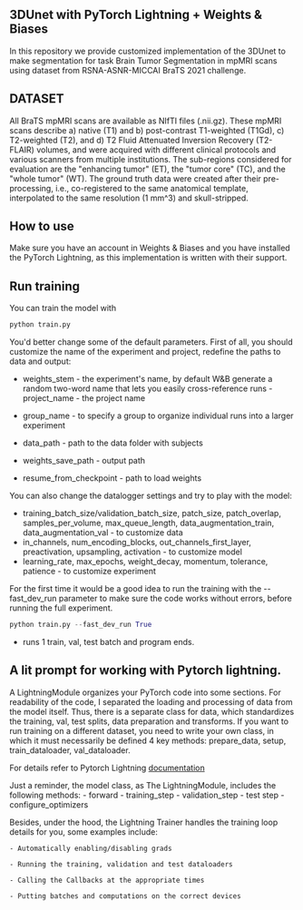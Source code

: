 ## 3DUnet with PyTorch Lightning + Weights & Biases
In this repository we provide customized implementation of the 3DUnet to make segmentation for task Brain Tumor Segmentation in mpMRI scans using dataset from RSNA-ASNR-MICCAI BraTS 2021 challenge.

## DATASET
  All BraTS mpMRI scans are available as NIfTI files (.nii.gz). These mpMRI scans describe a) native (T1) and b) post-contrast T1-weighted (T1Gd), c) T2-weighted (T2), and d) T2 Fluid Attenuated Inversion Recovery (T2-FLAIR) volumes, and were acquired with different clinical protocols and various scanners from multiple institutions. The sub-regions considered for evaluation are the "enhancing tumor" (ET), the "tumor core" (TC), and the "whole tumor" (WT). The ground truth data were created after their pre-processing, i.e., co-registered to the same anatomical template, interpolated to the same resolution (1 mm^3) and skull-stripped.
 
## How to use
Make sure you have an account in Weights & Biases and you have installed the PyTorch Lightning, as this implementation is written with their support.

## Run training

You can train the model with
```python
python train.py 
```
You'd better change some of the default parameters. First of all, you should customize the name of the experiment and project, redefine the paths to data and output:

  - weights_stem - the experiment's name, by default W&B generate a random two-word name that lets you easily cross-reference runs   - project_name - the project name 
  - group_name -  to specify a group to organize individual runs into a larger experiment
  
  - data_path - path to the data folder with subjects
  - weights_save_path - output path
  - resume_from_checkpoint - path to load weights
  
You can also change the datalogger settings and try to play with the model:
  - training_batch_size/validation_batch_size, patch_size, patch_overlap, samples_per_volume, max_queue_length, data_augmentation_train, data_augmentation_val - to customize data
  - in_channels, num_encoding_blocks, out_channels_first_layer, preactivation, upsampling, activation - to customize model
  - learning_rate, max_epochs, weight_decay, momentum, tolerance, patience - to customize experiment
  
For the first time it would be a good idea to run the training with the --fast_dev_run parameter to make sure the code works without errors, before running the full experiment.

```python
python train.py --fast_dev_run True
```
- runs 1 train, val, test batch and program ends.
  

## A lit prompt for working with Pytorch lightning.

A LightningModule organizes your PyTorch code into some sections.
For readability of the code, I separated the loading and processing of data from the model itself.
Thus, there is a separate class for data, which standardizes the training, val, test splits, data preparation and transforms. If you want to run training on a different dataset, you need to write your own class, in which it must necessarily be defined 4 key methods: prepare_data, setup, train_dataloader, val_dataloader. 

For details refer to Pytorch Lightning [documentation](https://pytorch-lightning.readthedocs.io/en/stable/api/pytorch_lightning.core.datamodule.html#pytorch_lightning.core.datamodule.LightningDataModule)

  
Just a reminder, the model class, as The LightningModule, includes the following methods:
    - forward
    - training_step
    - validation_step
    - test step
    - configure_optimizers
    
Besides, under the hood, the Lightning Trainer handles the training loop details for you, some examples include:

    - Automatically enabling/disabling grads

    - Running the training, validation and test dataloaders

    - Calling the Callbacks at the appropriate times

    - Putting batches and computations on the correct devices
